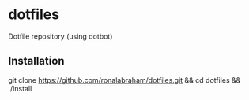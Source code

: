 # dotfiles
Dotfile repository (using dotbot)

## Installation
git clone https://github.com/ronalabraham/dotfiles.git && cd dotfiles && ./install
